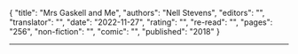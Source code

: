 {
"title": "Mrs Gaskell and Me",
"authors": "Nell Stevens",
"editors": "",
"translator": "",
"date": "2022-11-27",
"rating": "",
"re-read": "",
"pages": "256",
"non-fiction": "",
"comic": "",
"published": "2018"
}

---
